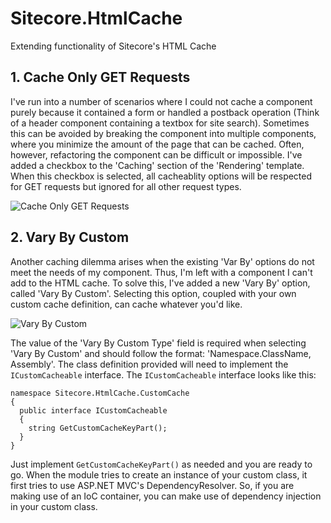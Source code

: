# Sitecore.HtmlCache

Extending functionality of Sitecore's HTML Cache

## 1. Cache Only GET Requests

I've run into a number of scenarios where I could not cache a component purely because it contained a form or handled a postback operation (Think of a header component containing a textbox for site search).  Sometimes this can be avoided by breaking the component into multiple components, where you minimize the amount of the page that can be cached.  Often, however, refactoring the component can be difficult or impossible.  I've added a checkbox to the 'Caching' section of the 'Rendering' template.  When this checkbox is selected, all cacheablity options will be respected for GET requests but ignored for all other request types.

![Cache Only GET Requests](http://optimizedquery.com/optimizedquery/wp-content/uploads/2015/03/cacheget-300x282.png)

## 2. Vary By Custom

Another caching dilemma arises when the existing 'Var By' options do not meet the needs of my component.  Thus, I'm left with a component I can't add to the HTML cache.  To solve this, I've added a new 'Vary By' option, called 'Vary By Custom'.  Selecting this option, coupled with your own custom cache definition, can cache whatever you'd like.

![Vary By Custom](http://optimizedquery.com/optimizedquery/wp-content/uploads/2015/03/varybycustom-300x282.png)

The value of the 'Vary By Custom Type' field is required when selecting 'Vary By Custom' and should follow the format: 'Namespace.ClassName, Assembly'.  The class definition provided will need to implement the `ICustomCacheable` interface.  The `ICustomCacheable` interface looks like this:

```
namespace Sitecore.HtmlCache.CustomCache
{
  public interface ICustomCacheable
  {
    string GetCustomCacheKeyPart();
  }
}
```

Just implement `GetCustomCacheKeyPart()` as needed and you are ready to go.  When the module tries to create an instance of your custom class, it first tries to use ASP.NET MVC's DependencyResolver.  So, if you are making use of an IoC container, you can make use of dependency injection in your custom class.